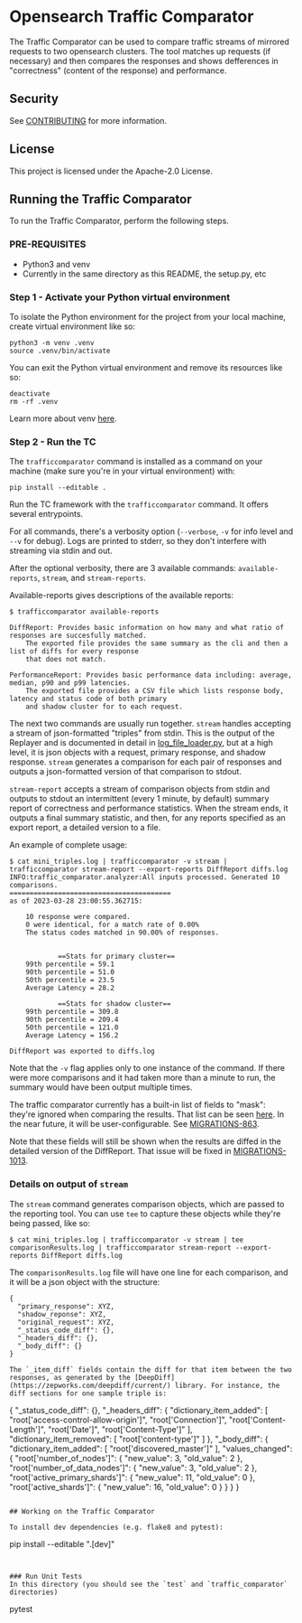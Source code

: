 # Opensearch Traffic Comparator

The Traffic Comparator can be used to compare traffic streams of mirrored requests to two opensearch clusters. The tool matches up requests (if necessary) and then compares the responses and shows defferences in "correctness" (content of the response) and performance.

## Security

See [CONTRIBUTING](CONTRIBUTING.md#security-issue-notifications) for more information.

## License

This project is licensed under the Apache-2.0 License.


## Running the Traffic Comparator

To run the Traffic Comparator, perform the following steps.

### PRE-REQUISITES

* Python3 and venv
* Currently in the same directory as this README, the setup.py, etc

### Step 1 - Activate your Python virtual environment

To isolate the Python environment for the project from your local machine, create virtual environment like so:
```
python3 -m venv .venv
source .venv/bin/activate
```

You can exit the Python virtual environment and remove its resources like so:
```
deactivate
rm -rf .venv
```

Learn more about venv [here](https://docs.python.org/3/library/venv.html).

### Step 2 - Run the TC
The `trafficcomparator` command is installed as a command on your machine (make sure you're in your virtual environment) with:
```
pip install --editable .
```

Run the TC framework with the `trafficcomparator` command.  It offers several entrypoints.

For all commands, there's a verbosity option (`--verbose`, `-v` for info level and `--v` for debug). Logs are printed to stderr, so they don't interfere with streaming via stdin and out.

After the optional verbosity, there are 3 available commands:
`available-reports`, `stream`, and `stream-reports`.

Available-reports gives descriptions of the available reports:
```
$ trafficcomparator available-reports

DiffReport: Provides basic information on how many and what ratio of responses are succesfully matched.
    The exported file provides the same summary as the cli and then a list of diffs for every response
    that does not match.
    
PerformanceReport: Provides basic performance data including: average, median, p90 and p99 latencies.
    The exported file provides a CSV file which lists response body, latency and status code of both primary
    and shadow cluster for to each request.
```

The next two commands are usually run together. `stream` handles accepting a stream of json-formatted "triples" from stdin. This is the output of the Replayer and is documented in detail in [log_file_loader.py](traffic_comparator/log_file_loader.py), but at a high level, it is json objects with a request, primary response, and shadow response. `stream` generates a comparison for each pair of responses and outputs a json-formatted version of that comparison to stdout.

`stream-report` accepts a stream of comparison objects from stdin and outputs to stdout an intermittent (every 1 minute, by default) summary report of correctness and performance statistics. When the stream ends, it outputs a final summary statistic, and then, for any reports specified as an export report, a detailed version to a file.

An example of complete usage:

```
$ cat mini_triples.log | trafficcomparator -v stream | trafficcomparator stream-report --export-reports DiffReport diffs.log
INFO:traffic_comparator.analyzer:All inputs processed. Generated 10 comparisons.
========================================
as of 2023-03-28 23:00:55.362715:

    10 response were compared.
    0 were identical, for a match rate of 0.00%
    The status codes matched in 90.00% of responses.
    

            ==Stats for primary cluster==
    99th percentile = 59.1
    90th percentile = 51.0
    50th percentile = 23.5
    Average Latency = 28.2
    
            ==Stats for shadow cluster==
    99th percentile = 309.8
    90th percentile = 209.4
    50th percentile = 121.0
    Average Latency = 156.2
    
DiffReport was exported to diffs.log
```


Note that the `-v` flag applies only to one instance of the command. If there were more comparisons and it had taken more than a minute to run, the summary would have been output multiple times.

The traffic comparator currently has a built-in list of fields to "mask": they're ignored when comparing the results. That list can be seen [here](traffic_comparator/response_comparison.py#L13-L15). In the near future, it will be user-configurable. See [MIGRATIONS-863](https://opensearch.atlassian.net/browse/MIGRATIONS-863).

Note that these fields will still be shown when the results are diffed in the detailed version of the DiffReport. That issue will be fixed in [MIGRATIONS-1013](https://opensearch.atlassian.net/browse/MIGRATIONS-1013).


### Details on output of `stream`
The `stream` command generates comparison objects, which are passed to the reporting tool. You can use `tee` to capture these objects while they're being passed, like so:

```
$ cat mini_triples.log | trafficcomparator -v stream | tee comparisonResults.log | trafficcomparator stream-report --export-reports DiffReport diffs.log
```

The `comparisonResults.log` file will have one line for each comparison, and it will be a json object with the structure:
```
{
  "primary_response": XYZ,
  "shadow_reponse": XYZ,
  "original_request": XYZ,
  "_status_code_diff": {},
  "_headers_diff": {},
  "_body_diff": {}
}

The `_item_diff` fields contain the diff for that item between the two responses, as generated by the [DeepDiff](https://zepworks.com/deepdiff/current/) library. For instance, the diff sections for one sample triple is:
```
{
  "_status_code_diff": {},
  "_headers_diff": {
      "dictionary_item_added":
      [
          "root['access-control-allow-origin']",
          "root['Connection']",
          "root['Content-Length']",
          "root['Date']",
          "root['Content-Type']"
      ],
      "dictionary_item_removed":
      [
          "root['content-type']"
      ]
  },
  "_body_diff": {
      "dictionary_item_added":
      [
          "root['discovered_master']"
      ],
      "values_changed":
      {
          "root['number_of_nodes']":
          {
              "new_value": 3,
              "old_value": 2
          },
          "root['number_of_data_nodes']":
          {
              "new_value": 3,
              "old_value": 2
          },
          "root['active_primary_shards']":
          {
              "new_value": 11,
              "old_value": 0
          },
          "root['active_shards']":
          {
              "new_value": 16,
              "old_value": 0
          }
      }
  }
}
```

## Working on the Traffic Comparator

To install dev dependencies (e.g. flake8 and pytest):
```
pip install --editable ".[dev]"
```


### Run Unit Tests
In this directory (you should see the `test` and `traffic_comparator` directories)

```
pytest
```